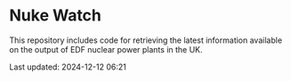 # Nuke Watch

This repository includes code for retrieving the latest information available on the output of EDF nuclear power plants in the UK.

Last updated: 2024-12-12 06:21
